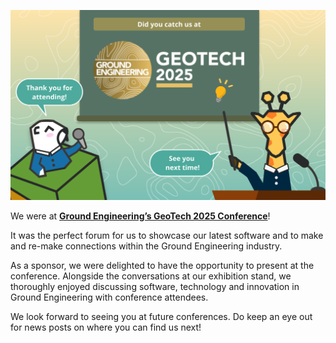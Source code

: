 ![Graphic showing Giraphe character and Gofer character with a GE GeoTech 2025 poster, inviting to join them](https://raw.githubusercontent.com/arup-group/giraphe-news/main/news/2025-geotech/topImage.svg)

We were at [**Ground Engineering’s GeoTech 2025 Conference**](https://geotech.geplus.co.uk/2025/en/page/home)!

It was the perfect forum for us to showcase our latest software and to make and re-make connections within the Ground Engineering industry.

As a sponsor, we were delighted to have the opportunity to present at the conference. Alongside the conversations at our exhibition stand, we thoroughly enjoyed discussing software, technology and innovation in Ground Engineering with conference attendees.

We look forward to seeing you at future conferences. Do keep an eye out for news posts on where you can find us next!
